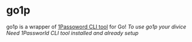 # go1p

go1p is a wrapper of [1Passoword CLI tool](https://support.1password.com/command-line-getting-started/) for Go!
_To use go1p your divice Need 1Passworld CLI tool installed and already setup_
